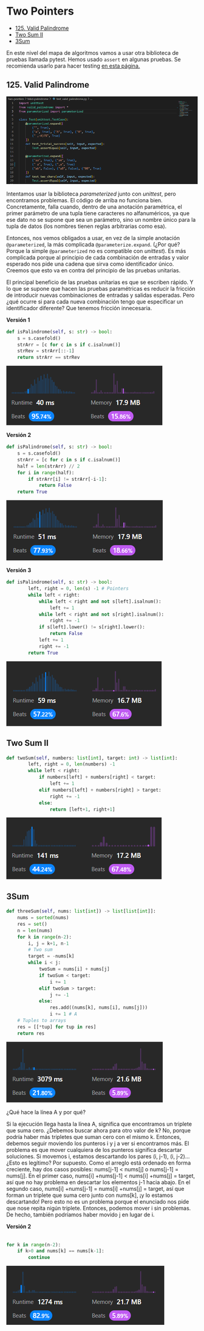 # Two Pointers <!-- omit in toc -->

- [125. Valid Palindrome](#125-valid-palindrome)
- [Two Sum II](#two-sum-ii)
- [3Sum](#3sum)

En este nivel del mapa de algoritmos vamos a usar otra biblioteca de pruebas llamada pytest. Hemos usado `assert` en algunas pruebas. Se recomienda usarlo para hacer testing [en esta página.](https://realpython.com/python-assert-statement/#testing-your-code-with-assertions)

## 125. Valid Palindrome

![](sources/2023-05-28-22-27-55.png)

Intentamos usar la biblioteca _parameterized_ junto con _unittest_, pero encontramos problemas. El código de arriba no funciona bien. Concretamente, falla cuando, dentro de una anotación paramétrica, el primer parámetro de una tupla tiene caracteres no alfanuméricos, ya que ese dato no se supone que sea un parámetro, sino un nombre único para la tupla de datos (los nombres tienen reglas arbitrarias como esa).

Entonces, nos vemos obligados a usar, en vez de la simple anotación `@parameterized`, la más complicada `@parameterize.expand`. (¿Por qué? Porque la simple `@parameterized` no es compatible con _unittest_). Es más complicada porque al principio de cada combinación de entradas y valor esperado nos pide una cadena que sirva como identificador único. Creemos que esto va en contra del principio de las pruebas unitarias.

El principal beneficio de las pruebas unitarias es que se escriben rápido. Y lo que se supone que hacen las pruebas paramétricas es reducir la fricción de introducir nuevas combinaciones de entradas y salidas esperadas. Pero ¿qué ocurre si para cada nueva combinación tengo que especificar un identificador diferente? Que tenemos fricción innecesaria.


**Versión 1**

```python
def isPalindrome(self, s: str) -> bool:
    s = s.casefold()
    strArr = [c for c in s if c.isalnum()]
    strRev = strArr[::-1]
    return strArr == strRev
```

![](sources/2023-05-31-19-40-51.png)

**Versión 2**

```python
def isPalindrome(self, s: str) -> bool:
    s = s.casefold()
    strArr = [c for c in s if c.isalnum()]
    half = len(strArr) // 2
    for i in range(half):
        if strArr[i] != strArr[-i-1]:
            return False
    return True
```

![](sources/2023-05-31-19-17-18.png)


**Versión 3**

```python
def isPalindrome(self, s: str) -> bool:
        left, right = 0, len(s) -1 # Pointers
        while left < right:
            while left < right and not s[left].isalnum():
                left += 1
            while left < right and not s[right].isalnum():
                right += -1
            if s[left].lower() != s[right].lower():
                return False            
            left += 1
            right += -1
        return True
```

![](sources/2023-05-31-20-28-24.png)

## Two Sum II

```python
def twoSum(self, numbers: list[int], target: int) -> list[int]:
        left, right = 0, len(numbers) -1
        while left < right:
            if numbers[left] + numbers[right] < target:
                left += 1
            elif numbers[left] + numbers[right] > target:
                right += -1
            else:
                return [left+1, right+1]
```

![](sources/2023-06-04-22-23-55.png)

## 3Sum

```python
def threeSum(self, nums: list[int]) -> list[list[int]]:
    nums = sorted(nums)        
    res = set()
    n = len(nums)
    for k in range(n-2):
        i, j = k+1, n-1
        # Two sum
        target = -nums[k]
        while i < j:
            twoSum = nums[i] + nums[j]
            if twoSum < target:
                i += 1
            elif twoSum > target:
                j += -1
            else:
                res.add((nums[k], nums[i], nums[j]))
                i += 1 # A
    # Tuples to arrays
    res = [[*tup] for tup in res]
    return res
```

![](sources/2023-06-05-16-26-39.png)

¿Qué hace la línea A y por qué?

Si la ejecución llega hasta la línea A, significa que encontramos un triplete que suma cero. ¿Debemos buscar ahora para otro valor de k? No, porque podría haber más tripletes que suman cero con el mismo k. Entonces, debemos seguir moviendo los punteros i y j a ver si encontramos más. El problema es que mover cualquiera de los punteros significa descartar soluciones. Si movemos i, estamos descartando los pares (i, j-1), (i, j-2)... ¿Esto es legítimo? Por supuesto. Como el arreglo está ordenado en forma creciente, hay dos casos posibles: nums[j-1] < nums[j] o nums[j-1] = nums[j]. En el primer caso, nums[i] +nums[j-1] < nums[i] +nums[j] = target, así que no hay problema en descartar los elementos j-1 hacia abajo. En el segundo caso, nums[i] +nums[j-1] = nums[i] +nums[j] = target, así que forman un triplete que suma cero junto con nums[k], ¡y lo estamos descartando! Pero esto no es un problema porque el enunciado nos pide que nose repita nigún triplete. Entonces, podemos mover i sin problemas. De hecho, también podríamos haber movido j en lugar de i.

**Versión 2**

```python

for k in range(n-2):
    if k>0 and nums[k] == nums[k-1]:
        continue
```

![](sources/2023-06-05-18-54-28.png)